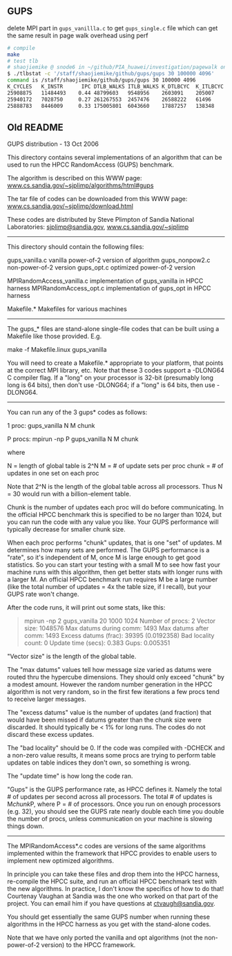 ## GUPS

delete MPI part in `gups_vanillla.c` to get `gups_single.c` file which can get the same result in page walk overhead using perf

```bash
# compile
make
# test tlb
# shaojiemike @ snode6 in ~/github/PIA_huawei/investigation/pagewalk on git:main x [14:48:14]
$ ./tlbstat -c '/staff/shaojiemike/github/gups/gups 30 100000 4096'                      
command is /staff/shaojiemike/github/gups/gups 30 100000 4096
K_CYCLES   K_INSTR      IPC DTLB_WALKS ITLB_WALKS K_DTLBCYC  K_ITLBCYC  DTLB% ITLB%
25908875   11484493    0.44 48799603   9548956    2603091    205007     10.05  0.79
25940172   7028750     0.27 261267553  2457476    26588222   61496      102.50  0.24
25888783   8446009     0.33 175005801  6043660    17887257   138348     69.09  0.53
```

## Old README

GUPS distribution - 13 Oct 2006

This directory contains several implementations of an algorithm that
can be used to run the HPCC RandomAccess (GUPS) benchmark.

The algorithm is described on this WWW page:
www.cs.sandia.gov/~sjplimp/algorithms/html#gups

The tar file of codes can be downloaded from this WWW page:
www.cs.sandia.gov/~sjplimp/download.html

These codes are distributed by Steve Plimpton
of Sandia National Laboratories:
sjplimp@sandia.gov, www.cs.sandia.gov/~sjplimp

--------------------------------------------------------------------------

This directory should contain the following files:

gups_vanilla.c	      vanilla power-of-2 version of algorithm
gups_nonpow2.c	      non-power-of-2 version
gups_opt.c	      optimized power-of-2 version

MPIRandomAccess_vanilla.c	implementation of gups_vanilla in HPCC harness
MPIRandomAccess_opt.c		implementation of gups_opt in HPCC harness

Makefile.*	      Makefiles for various machines

--------------------------------------------------------------------------

The gups_* files are stand-alone single-file codes that can be built
using a Makefile like those provided.  E.g.

make -f Makefile.linux gups_vanilla

You will need to create a Makefile.* appropriate to your platform,
that points at the correct MPI library, etc.  Note that these 3 codes
support a -DLONG64 C compiler flag.  If a "long" on your processor is
32-bit (presumably long long is 64 bits), then don't use -DLONG64; if
a "long" is 64 bits, then use -DLONG64.

--------------------------------------------------------------------------

You can run any of the 3 gups* codes as follows:

1 proc:
gups_vanilla N M chunk

P procs:
mpirun -np P gups_vanilla N M chunk

where

N = length of global table is 2^N
M = # of update sets per proc
chunk = # of updates in one set on each proc

Note that 2^N is the length of the global table across all processors.
Thus N = 30 would run with a billion-element table.

Chunk is the number of updates each proc will do before communicating.
In the official HPCC benchmark this is specified to be no larger than
1024, but you can run the code with any value you like.  Your GUPS
performance will typically decrease for smaller chunk size.

When each proc performs "chunk" updates, that is one "set" of updates.
M determines how many sets are performed.  The GUPS performance is a
"rate", so it's independent of M, once M is large enough to get good
statistics.  So you can start your testing with a small M to see how
fast your machine runs with this algorithm, then get better stats with
longer runs with a larger M.  An official HPCC benchmark run requires
M be a large number (like the total number of updates = 4x the table
size, if I recall), but your GUPS rate won't change.

After the code runs, it will print out some stats, like this:
> mpirun -np 2 gups_vanilla 20 1000 1024
Number of procs: 2
Vector size: 1048576
Max datums during comm: 1493
Max datums after comm: 1493
Excess datums (frac): 39395 (0.0192358)
Bad locality count: 0
Update time (secs):     0.383
Gups:  0.005351

"Vector size" is the length of the global table.

The "max datums" values tell how message size varied as datums were
routed thru the hypercube dimensions.  They should only exceed "chunk"
by a modest amount.  However the random number generation in the HPCC
algorithm is not very random, so in the first few iterations a few
procs tend to receive larger messages.

The "excess datums" value is the number of updates (and fraction) that
would have been missed if datums greater than the chunk size were
discarded.  It should typically be < 1% for long runs.  The codes do
not discard these excess updates.

The "bad locality" should be 0.  If the code was compiled with -DCHECK
and a non-zero value results, it means some procs are trying to
perform table updates on table indices they don't own, so something is
wrong.

The "update time" is how long the code ran.

"Gups" is the GUPS performance rate, as HPCC defines it.  Namely the
total # of updates per second across all processors.  The total # of
updates is M*chunk*P, where P = # of processors.  Once you run on
enough processors (e.g. 32), you should see the GUPS rate nearly
double each time you double the number of procs, unless communication
on your machine is slowing things down.

--------------------------------------------------------------------------

The MPIRandomAccess*.c codes are versions of the same algorithms
implemented within the framework that HPCC provides to enable users to
implement new optimized algorithms.

In principle you can take these files and drop them into the HPCC
harness, re-compile the HPCC suite, and run an official HPCC benchmark
test with the new algorithms.  In practice, I don't know the specifics
of how to do that!  Courtenay Vaughan at Sandia was the one who worked
on that part of the project.  You can email him if you have questions
at ctvaugh@sandia.gov.

You should get essentially the same GUPS number when running these
algorithms in the HPCC harness as you get with the stand-alone codes.

Note that we have only ported the vanilla and opt algorithms (not the
non-power-of-2 version) to the HPCC framework.
